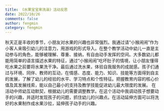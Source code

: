 ```yaml
---
title: 《水果宝宝来洗澡》活动反思
date: 2022/10/26
comments: false
author: fengmin
category: fengmin
---
```

秋天正是丰收的季节，小朋友对水果的兴趣也非常强烈。我通过请“小猴闹闹”作为小客人来吸引幼儿的注意力，用游戏的形式导入。在整个教学活动中幼儿一直是主动参与的角色，能够被理解、尊重、接纳，有自由动手发挥的空间。大多数幼儿都能用简单的语言描述水果的特征，通过“小猴闹闹”吃坏肚子的情境，让小朋友懂得吃水果之前要将水果洗干净。最后通过洗水果，体验自我服务的成就感。孩子们通过与环境、同伴、教师的互动，在情感、态度、能力、知识、技能等方面得到自主的发展，了解了幼儿的经验的水平、学习特点和个性特征。把握教育内容的核心价值及其发展线索，能以自己最小的支持及教学技能促进幼儿最大限度的发展。
在活动中师幼互动默契，根据幼儿的需要调整教学。在这个活动中我调动孩子想要动手的兴趣，并适时发现孩子的问题，抓住幼儿的兴趣点。在活动延伸方面可以将洗好的水果制作成水果沙拉，延伸孩子动手的兴趣。
